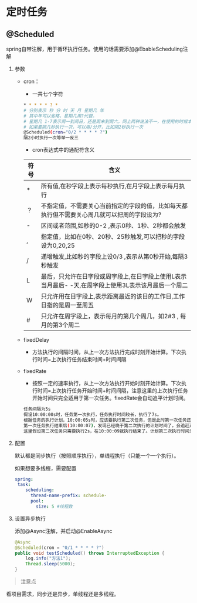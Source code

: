 # 定时任务

## @Scheduled

spring自带注解，用于循环执行任务。使用的话需要添加@EbableScheduling注解

1. 参数

   - cron：

     - 一共七个字符

     ```bash
     * * * * * ? *
     # 分别表示 秒 分 时 天 月 星期几 年
     # 其中年可以省略，星期几用?代替。
     # 星期几 1-7表示周一到周日，还是周末到周六，网上两种说法不一，在使用的时候本机上试一下，可能因为系统不同吧，我的电脑上运行结果是1-7表示周一到周日
     # 如果要隔几秒执行一次，可以用/分开，比如隔2秒执行一次
     @Scheduled(cron="0/2 * * * * ?")
     隔2小时执行一次等举一反三
     ```

     - cron表达式中的通配符含义

     | 符号 | 含义                                                         |
     | ---- | ------------------------------------------------------------ |
     | *    | 所有值,在秒字段上表示每秒执行,在月字段上表示每月执行         |
     | ？   | 不指定值，不需要关心当前指定的字段的值，比如每天都执行但不需要关心周几就可以把周的字段设为? |
     | -    | 区间或者范围,如秒的0-2 ,表示0秒、1秒、2秒都会触发            |
     | ,    | 指定值，比如在0秒、20秒、25秒触发,可以把秒的字段设为0,20,25  |
     | /    | 递增触发,比如秒的字段上设0/3 ,表示从第0秒开始,每隔3秒触发    |
     | L    | 最后，只允许在日字段或周字段上,在日字段上使用L表示当月最后- -天,在周字段上使用3L表示该月最后一个周二 |
     | W    | 只允许用在日字段上,表示距离最近的该日的工作日,工作日指的是周一至周五 |
     | #    | 只允许在周字段上，表示每月的第几个周几，如2#3 , 每月的第3个周二 |

   - fixedDelay

     - 方法执行的间隔时间，从上一次方法执行完成时刻开始计算。下次执行时间=上次执行任务结束时间+时间间隔

   - fixedRate

     - 按照一定的速率执行，从上一次方法执行开始时刻开始计算。下次执行时间=上次执行任务开始时间+时间间隔，注意这里的上次执行任务开始时间只完全适用于第一次任务。fixedRate会自动追平计划时间。

     ```bash
     任务间隔为5s
     假设10:00:00s时，任务第一次执行，任务执行时间较长，执行了7s。
     根据任务的执行计划，10:00:05s时，应该要执行第二次任务，但是此时第一次任务还在执行中，所以第二次执行时间只能等待顺延。
     第一次任务执行结束后(10:00:07)，发现已经晚于第二次执行的计划时间了。会追赶进度，所以第二次任务立即执行。
     这里假设第二次任务只需要执行2s，在10:00:09就执行结束了。计划第三次执行时间为：10:00:10，也就是第二次任务已经追平了，无需继续追赶，此时会遵循计划，在10:00:10时，正常执行第三次任务。
     ```

2. 配置

   默认都是同步执行（按照顺序执行），单线程执行（只能一个一个执行）。

   如果想要多线程，需要配置

   ```yaml
   spring:
   	task:
       scheduling:
         thread-name-prefix: schedule-
         pool:
           size: 5 #线程数
   ```

3. 设置异步执行

   添加@Async注解，并启动@EnableAsync

   ```java
   @Async
   @Scheduled(cron = "0/1 * * * * ?")
   public void testScheduled() throws InterruptedException {
       log.info("方法1");
       Thread.sleep(5000);
   }
   ```

   



> 注意点

看项目需求，同步还是异步，单线程还是多线程。